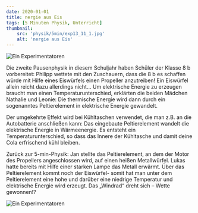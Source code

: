 ```yaml
---
date: 2020-01-01
title: nergie aus Eis
tags: [5 Minuten Physik, Unterricht]
thumbnail: 
    src: 'physik/5min/exp13_11_1.jpg'
    alt: 'nergie aus Eis'
---
```


![Ein Experimentatoren](/images/physik/5min/exp13_11_1.jpg)

Die zweite Pausenphysik in diesem Schuljahr haben Schüler der Klasse
  8 b vorbereitet: Philipp wettete mit den Zuschauern, dass die 8 b es
  schaffen würde mit Hilfe eines Eiswürfels einen Propeller
  anzutreiben! Ein Eiswürfel allein reicht dazu allerdings nicht… Um
  elektrische Energie zu erzeugen braucht man einen
  Temperaturunterschied, erklärten die beiden Mädchen Nathalie und
  Leonie: Die thermische Energie wird dann durch ein sogenanntes
  Peltierelement in elektrische Energie gewandelt.

  Der umgekehrte Effekt wird bei Kühltaschen verwendet, die man
  z.B. an die Autobatterie anschließen kann: Das eingebaute
  Peltierelement wandelt die elektrische Energie in Wärmeenergie. Es
  entsteht ein Temperaturunterschied, so dass das Innere der
  Kühltasche und damit deine Cola erfrischend kühl bleiben.

Zurück zur 5-min-Physik: Jan stellte das Peltierelement, an dem der
  Motor des Propellers angeschlossen wird, auf einen heißen
  Metallwürfel. Lukas hatte bereits mit Hilfe einer starken Lampe das
  Metall erwärmt. Über das Peltierelement kommt noch der Eiswürfel-
  somit hat man unter dem Peltierelement eine hohe und darüber eine
  niedrige Temperatur und elektrische Energie wird erzeugt. Das
  „Windrad“ dreht sich – Wette gewonnen!?

  ![Ein Experimentatoren](/images/physik/5min/exp13_11_3.jpg)